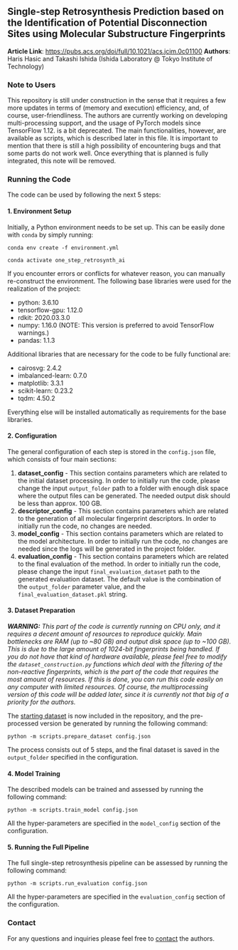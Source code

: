 ## Single-step Retrosynthesis Prediction based on the Identification of Potential Disconnection Sites using Molecular Substructure Fingerprints
**Article Link**: https://pubs.acs.org/doi/full/10.1021/acs.jcim.0c01100
**Authors**: Haris Hasic and Takashi Ishida (Ishida Laboratory @ Tokyo Institute of Technology)


### Note to Users
This repository is still under construction in the sense that it requires a few more updates in terms of (memory and 
execution) efficiency, and, of course, user-friendliness. The authors are currently working on developing 
multi-processing support, and the usage of PyTorch models since TensorFlow 1.12. is a bit deprecated. The main 
functionalities, however, are available as scripts, which is described later in this file. It is important to mention 
that there is still a high possibility of encountering bugs and that some parts do not work well. Once everything that 
is planned is fully integrated, this note will be removed.


### Running the Code
The code can be used by following the next 5 steps:

#### 1. Environment Setup
Initially, a Python environment needs to be set up. This can be easily done with ```conda``` by simply running:

```shell script
conda env create -f environment.yml
```
```shell script
conda activate one_step_retrosynth_ai
```

If you encounter errors or conflicts for whatever reason, you can manually re-construct the environment. The following 
base libraries were used for the realization of the project:

* python: 3.6.10
* tensorflow-gpu: 1.12.0
* rdkit: 2020.03.3.0
* numpy: 1.16.0 (NOTE: This version is preferred to avoid TensorFlow warnings.)
* pandas: 1.1.3

Additional libraries that are necessary for the code to be fully functional are:

* cairosvg: 2.4.2
* imbalanced-learn: 0.7.0
* matplotlib: 3.3.1
* scikit-learn: 0.23.2
* tqdm: 4.50.2

Everything else will be installed automatically as requirements for the base libraries.

#### 2. Configuration
The general configuration of each step is stored in the `config.json` file, which consists of four main sections:

1. **dataset_config** - This section contains parameters which are related to the initial dataset processing. In order
   to initially run the code, please change the input `output_folder` path to a folder with enough disk space where the 
   output files can be generated. The needed output disk should be less than approx. 100 GB.
2. **descriptor_config** - This section contains parameters which are related to the generation of all molecular 
   fingerprint descriptors. In order to initially run the code, no changes are needed. 
3. **model_config** - This section contains parameters which are related to the model architecture. In order to 
   initially run the code, no changes are needed since the logs will be generated in the project folder.
4. **evaluation_config** - This section contains parameters which are related to the final evaluation of the method. In 
   order to initially run the code, please change the input `final_evaluation_dataset` path to the generated evaluation 
   dataset. The default value is the combination of the `output_folder` parameter value, and the 
   `final_evaluation_dataset.pkl` string.

#### 3. Dataset Preparation
_**WARNING:** This part of the code is currently running on CPU only, and it requires a decent amount of resources to 
reproduce quickly. Main bottlenecks are RAM (up to ~80 GB) and output disk space (up to ~100 GB). This is due to the 
large amount of 1024-bit fingerprints being handled. If you do not have that kind of hardware available, please feel 
free to modify the `dataset_construction.py` functions which deal with the filtering of the non-reactive fingerprints, 
which is the part of the code that requires the most amount of resources. If this is done, you can run this code easily
on any computer with limited resources. Of course, the multiprocessing version of this code will be added later, since 
it is currently not that big of a priority for the authors._ 

The [starting dataset](https://github.com/connorcoley/retrosim/blob/master/retrosim/data/data_processed.csv) is now 
included in the repository, and the pre-processed version be generated by running the following command:

```shell script
python -m scripts.prepare_dataset config.json
```

The process consists out of 5 steps, and the final dataset is saved in the `output_folder` specified in the configuration. 

#### 4. Model Training
The described models can be trained and assessed by running the following command:

```shell script
python -m scripts.train_model config.json
```

All the hyper-parameters are specified in the `model_config` section of the configuration. 

#### 5. Running the Full Pipeline
The full single-step retrosynthesis pipeline can be assessed by running the following command:

```shell script
python -m scripts.run_evaluation config.json
```

All the hyper-parameters are specified in the `evaluation_config` section of the configuration.


### Contact
For any questions and inquiries please feel free to [contact](mailto:hasic@cb.cs.titech.ac.jp) the authors.
